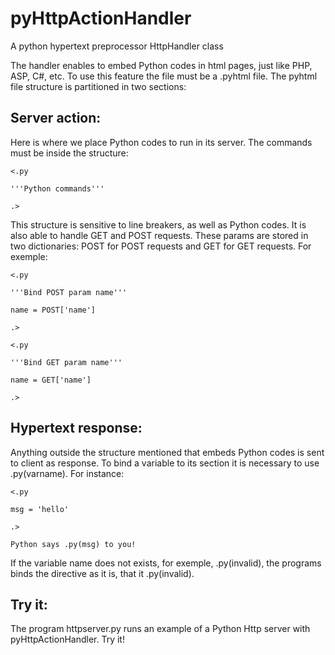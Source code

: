 # pyHttpActionHandler
A python hypertext preprocessor HttpHandler class

The handler enables to embed Python codes in html pages, just like PHP, ASP, C#, etc. 
To use this feature the file must be a .pyhtml file.
The pyhtml file structure is partitioned in two sections:

## Server action: 

Here is where we place Python codes to run in its server. The commands must be inside the structure:

```
<.py

'''Python commands'''

.>
```

This structure is sensitive to line breakers, as well as Python codes. 
It is also able to handle GET and POST requests. These params are stored in two dictionaries: POST for POST requests and GET for GET 
requests. For exemple:

```
<.py

'''Bind POST param name'''

name = POST['name']

.>
```
```
<.py

'''Bind GET param name'''

name = GET['name']

.>
```

## Hypertext response:

Anything outside the structure mentioned that embeds Python codes is sent to client as response. To bind a variable to its section it is necessary to use .py(varname). For instance:

```
<.py

msg = 'hello'

.>

Python says .py(msg) to you!
```

If the variable name does not exists, for exemple, .py(invalid), the programs binds the directive as it is, that it .py(invalid).

## Try it:
The program httpserver.py runs an example of a Python Http server with pyHttpActionHandler. Try it!
